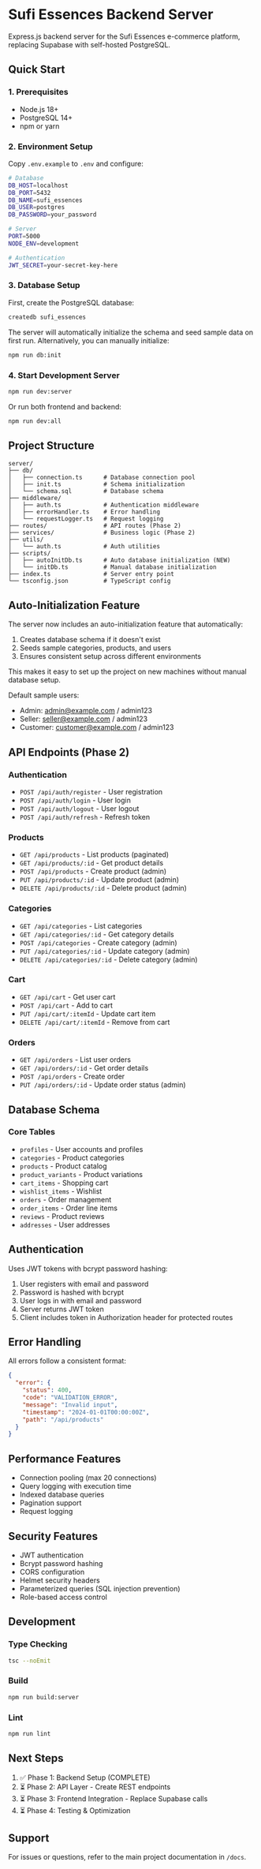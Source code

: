 # Sufi Essences Backend Server

Express.js backend server for the Sufi Essences e-commerce platform, replacing Supabase with self-hosted PostgreSQL.

## Quick Start

### 1. Prerequisites

- Node.js 18+
- PostgreSQL 14+
- npm or yarn

### 2. Environment Setup

Copy `.env.example` to `.env` and configure:

```bash
# Database
DB_HOST=localhost
DB_PORT=5432
DB_NAME=sufi_essences
DB_USER=postgres
DB_PASSWORD=your_password

# Server
PORT=5000
NODE_ENV=development

# Authentication
JWT_SECRET=your-secret-key-here
```

### 3. Database Setup

First, create the PostgreSQL database:

```bash
createdb sufi_essences
```

The server will automatically initialize the schema and seed sample data on first run.
Alternatively, you can manually initialize:

```bash
npm run db:init
```

### 4. Start Development Server

```bash
npm run dev:server
```

Or run both frontend and backend:

```bash
npm run dev:all
```

## Project Structure

```
server/
├── db/
│   ├── connection.ts      # Database connection pool
│   ├── init.ts            # Schema initialization
│   └── schema.sql         # Database schema
├── middleware/
│   ├── auth.ts            # Authentication middleware
│   ├── errorHandler.ts    # Error handling
│   └── requestLogger.ts   # Request logging
├── routes/                # API routes (Phase 2)
├── services/              # Business logic (Phase 2)
├── utils/
│   └── auth.ts            # Auth utilities
├── scripts/
│   ├── autoInitDb.ts      # Auto database initialization (NEW)
│   └── initDb.ts          # Manual database initialization
├── index.ts               # Server entry point
└── tsconfig.json          # TypeScript config
```

## Auto-Initialization Feature

The server now includes an auto-initialization feature that automatically:
1. Creates database schema if it doesn't exist
2. Seeds sample categories, products, and users
3. Ensures consistent setup across different environments

This makes it easy to set up the project on new machines without manual database setup.

Default sample users:
- Admin: admin@example.com / admin123
- Seller: seller@example.com / admin123
- Customer: customer@example.com / admin123

## API Endpoints (Phase 2)

### Authentication
- `POST /api/auth/register` - User registration
- `POST /api/auth/login` - User login
- `POST /api/auth/logout` - User logout
- `POST /api/auth/refresh` - Refresh token

### Products
- `GET /api/products` - List products (paginated)
- `GET /api/products/:id` - Get product details
- `POST /api/products` - Create product (admin)
- `PUT /api/products/:id` - Update product (admin)
- `DELETE /api/products/:id` - Delete product (admin)

### Categories
- `GET /api/categories` - List categories
- `GET /api/categories/:id` - Get category details
- `POST /api/categories` - Create category (admin)
- `PUT /api/categories/:id` - Update category (admin)
- `DELETE /api/categories/:id` - Delete category (admin)

### Cart
- `GET /api/cart` - Get user cart
- `POST /api/cart` - Add to cart
- `PUT /api/cart/:itemId` - Update cart item
- `DELETE /api/cart/:itemId` - Remove from cart

### Orders
- `GET /api/orders` - List user orders
- `GET /api/orders/:id` - Get order details
- `POST /api/orders` - Create order
- `PUT /api/orders/:id` - Update order status (admin)

## Database Schema

### Core Tables
- `profiles` - User accounts and profiles
- `categories` - Product categories
- `products` - Product catalog
- `product_variants` - Product variations
- `cart_items` - Shopping cart
- `wishlist_items` - Wishlist
- `orders` - Order management
- `order_items` - Order line items
- `reviews` - Product reviews
- `addresses` - User addresses

## Authentication

Uses JWT tokens with bcrypt password hashing:

1. User registers with email and password
2. Password is hashed with bcrypt
3. User logs in with email and password
4. Server returns JWT token
5. Client includes token in Authorization header for protected routes

## Error Handling

All errors follow a consistent format:

```json
{
  "error": {
    "status": 400,
    "code": "VALIDATION_ERROR",
    "message": "Invalid input",
    "timestamp": "2024-01-01T00:00:00Z",
    "path": "/api/products"
  }
}
```

## Performance Features

- Connection pooling (max 20 connections)
- Query logging with execution time
- Indexed database queries
- Pagination support
- Request logging

## Security Features

- JWT authentication
- Bcrypt password hashing
- CORS configuration
- Helmet security headers
- Parameterized queries (SQL injection prevention)
- Role-based access control

## Development

### Type Checking
```bash
tsc --noEmit
```

### Build
```bash
npm run build:server
```

### Lint
```bash
npm run lint
```

## Next Steps

1. ✅ Phase 1: Backend Setup (COMPLETE)
2. ⏳ Phase 2: API Layer - Create REST endpoints
3. ⏳ Phase 3: Frontend Integration - Replace Supabase calls
4. ⏳ Phase 4: Testing & Optimization

## Support

For issues or questions, refer to the main project documentation in `/docs`.